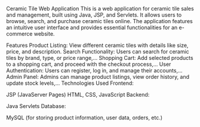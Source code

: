 Ceramic Tile Web Application
This is a web application for ceramic tile sales and management, built using Java, JSP, and Servlets. It allows users to browse, search, and purchase ceramic tiles online. The application features an intuitive user interface and provides essential functionalities for an e-commerce website.

Features
Product Listing: View different ceramic tiles with details like size, price, and description.
Search Functionality: Users can search for ceramic tiles by brand, type, or price range,...
Shopping Cart: Add selected products to a shopping cart, and proceed with the checkout process,...
User Authentication: Users can register, log in, and manage their accounts,...
Admin Panel: Admins can manage product listings, view order history, and update stock levels,...
Technologies Used
Frontend:

JSP (JavaServer Pages)
HTML, CSS, JavaScript
Backend:

Java
Servlets
Database:

MySQL (for storing product information, user data, orders, etc.)
